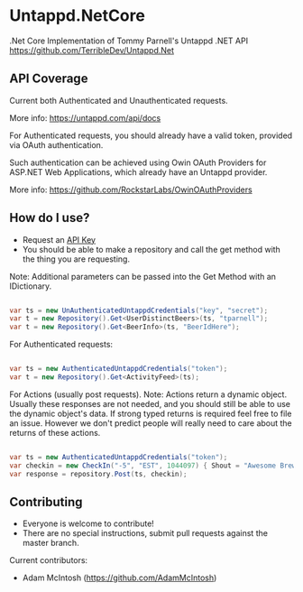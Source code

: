 # Untappd.NetCore

.Net Core Implementation of Tommy Parnell's Untappd .NET API https://github.com/TerribleDev/Untappd.Net


## API Coverage

Current both Authenticated and Unauthenticated requests.

More info: https://untappd.com/api/docs

For Authenticated requests, you should already have a valid token, provided via OAuth authentication.

Such authentication can be achieved using Owin OAuth Providers for ASP.NET Web Applications, which already have an Untappd provider.

More info: https://github.com/RockstarLabs/OwinOAuthProviders

## How do I use?

* Request an [API Key](https://untappd.com/api/register?register=new)
* You should be able to make a repository and call the get method with the thing you are requesting.

Note: Additional parameters can be passed into the Get Method with an IDictionary.

```csharp

var ts = new UnAuthenticatedUntappdCredentials("key", "secret");
var t = new Repository().Get<UserDistinctBeers>(ts, "tparnell");
var t = new Repository().Get<BeerInfo>(ts, "BeerIdHere");

```

For Authenticated requests:

```csharp

var ts = new AuthenticatedUntappdCredentials("token");
var t = new Repository().Get<ActivityFeed>(ts);

```

For Actions (usually post requests). Note: Actions return a dynamic object. Usually these responses are not needed, and you should still be able to use the dynamic object's data. If strong typed returns is required feel free to file an issue. However we don't predict people will really need to care about the returns of these actions.


```csharp

var ts = new AuthenticatedUntappdCredentials("token");
var checkin = new CheckIn("-5", "EST", 1044097) { Shout = "Awesome Brew", Rating = 4 };
var response = repository.Post(ts, checkin);

```

## Contributing

* Everyone is welcome to contribute!
* There are no special instructions, submit pull requests against the master branch.

Current contributors:
* Adam McIntosh (https://github.com/AdamMcIntosh)
